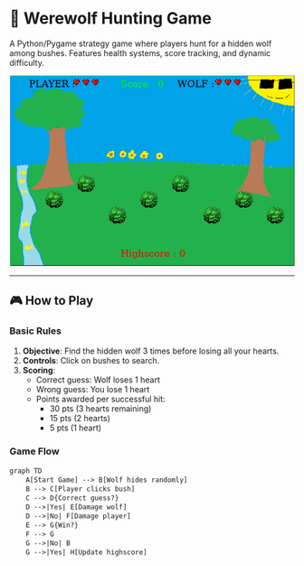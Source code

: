 # 🐺 Werewolf Hunting Game  

A Python/Pygame strategy game where players hunt for a hidden wolf among bushes. Features health systems, score tracking, and dynamic difficulty.

![Gameplay Demo](assets/Final_Game_Screen.png)

---

## 🎮 How to Play  
### Basic Rules  
1. **Objective**: Find the hidden wolf 3 times before losing all your hearts.  
2. **Controls**: Click on bushes to search.  
3. **Scoring**:  
   - Correct guess: Wolf loses 1 heart  
   - Wrong guess: You lose 1 heart  
   - Points awarded per successful hit:  
     - 30 pts (3 hearts remaining)  
     - 15 pts (2 hearts)  
     - 5 pts (1 heart)  

### Game Flow  
```mermaid
graph TD
    A[Start Game] --> B[Wolf hides randomly]
    B --> C[Player clicks bush]
    C --> D{Correct guess?}
    D -->|Yes| E[Damage wolf]
    D -->|No| F[Damage player]
    E --> G{Win?}
    F --> G
    G -->|No| B
    G -->|Yes| H[Update highscore]
